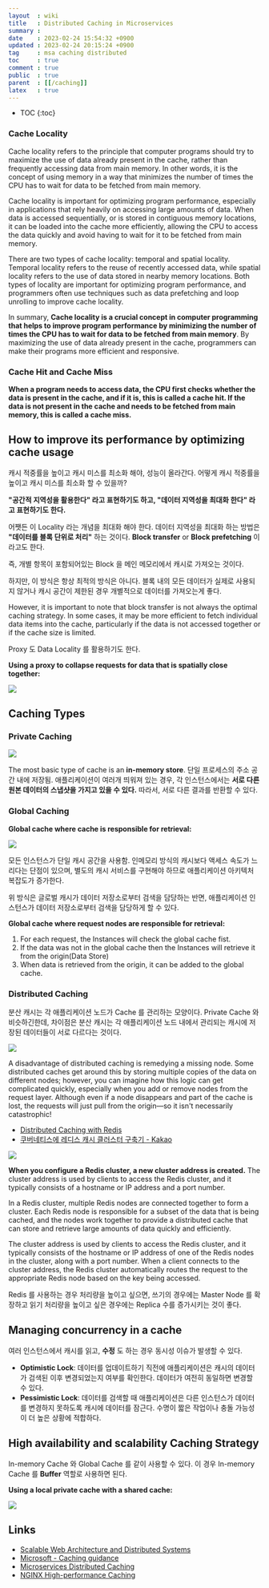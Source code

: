 ```yaml
---
layout  : wiki
title   : Distributed Caching in Microservices
summary : 
date    : 2023-02-24 15:54:32 +0900
updated : 2023-02-24 20:15:24 +0900
tag     : msa caching distributed
toc     : true
comment : true
public  : true
parent  : [[/caching]]
latex   : true
---
```

* TOC
{:toc}

### Cache Locality

Cache locality refers to the principle that computer programs should try to maximize the use of data already present in the cache, rather than frequently accessing data from main memory. In other words, it is the concept of using memory in a way that minimizes the number of times the CPU has to wait for data to be fetched from main memory.

Cache locality is important for optimizing program performance, especially in applications that rely heavily on accessing large amounts of data. When data is accessed sequentially, or is stored in contiguous memory locations, it can be loaded into the cache more efficiently, allowing the CPU to access the data quickly and avoid having to wait for it to be fetched from main memory.

There are two types of cache locality: temporal and spatial locality. Temporal locality refers to the reuse of recently accessed data, while spatial locality refers to the use of data stored in nearby memory locations. Both types of locality are important for optimizing program performance, and programmers often use techniques such as data prefetching and loop unrolling to improve cache locality.

In summary, __Cache locality is a crucial concept in computer programming that helps to improve program performance by minimizing the number of times the CPU has to wait for data to be fetched from main memory__. By maximizing the use of data already present in the cache, programmers can make their programs more efficient and responsive.

### Cache Hit and Cache Miss 

__When a program needs to access data, the CPU first checks whether the data is present in the cache, and if it is, this is called a cache hit. If the data is not present in the cache and needs to be fetched from main memory, this is called a cache miss.__

## How to improve its performance by optimizing cache usage

캐시 적중률을 높이고 캐시 미스를 최소화 해야, 성능이 올라간다. 어떻게 캐시 적중률을 높이고 캐시 미스를 최소화 할 수 있을까?

__"공간적 지역성을 활용한다" 라고 표현하기도 하고, "데이터 지역성을 최대화 한다" 라고 표현하기도 한다.__

어쨋든 이 Locality 라는 개념을 최대화 해야 한다. 데이터 지역성을 최대화 하는 방법은 __"데이터를 블록 단위로 처리"__ 하는 것이다. __Block transfer__ or __Block prefetching__ 이라고도 한다.

즉, 개별 항목이 포함되어있는 Block 을 메인 메모리에서 캐시로 가져오는 것이다. 

하지만, 이 방식은 항상 최적의 방식은 아니다. 블록 내의 모든 데이터가 실제로 사용되지 않거나 캐시 공간이 제한된 경우 개별적으로 데이터를 가져오는게 좋다.

However, it is important to note that block transfer is not always the optimal caching strategy. In some cases, it may be more efficient to fetch individual data items into the cache, particularly if the data is not accessed together or if the cache size is limited.

Proxy 도 Data Locality 를 활용하기도 한다.

__Using a proxy to collapse requests for data that is spatially close together:__

![](/resource/wiki/msa-distributed-caching/proxy-data-locality.png)

## Caching Types

### Private Caching

![](/resource/wiki/msa-distributed-caching/private.png)

The most basic type of cache is an __in-memory store__. 단일 프로세스의 주소 공간 내에 저장됨. 애플리케이션이 여러개 띄워져 있는 경우, 각 인스턴스에서는 __서로 다른 원본 데이터의 스냅샷을 가지고 있을 수 있다.__ 따라서, 서로 다른 결과를 반환할 수 있다.

### Global Caching

__Global cache where cache is responsible for retrieval:__

![](/resource/wiki/msa-distributed-caching/global.png)

모든 인스턴스가 단일 캐시 공간을 사용함. 인메모리 방식의 캐시보다 액세스 속도가 느리다는 단점이 있으며, 별도의 캐시 서비스를 구현해야 하므로 애플리케이션 아키텍처 복잡도가 증가한다.

위 방식은 글로벌 캐시가 데이터 저장소로부터 검색을 담당하는 반면, 애플리케이션 인스턴스가 데이터 저장소로부터 검색을 담당하게 할 수 있다. 

__Global cache where request nodes are responsible for retrieval:__

1. For each request, the Instances will check the global cache fist.
2. If the data was not in the global cache then the Instances will retrieve it from the origin(Data Store)
3. When data is retrieved from the origin, it can be added to the global cache.

### Distributed Caching

분산 캐시는 각 애플리케이션 노드가 Cache 를 관리하는 모양이다. Private Cache 와 비슷하긴한데, 차이점은 분산 캐시는 각 애플리케이션 노드 내에서 관리되는 캐시에 저장된 데이터들이 서로 다르다는 것이다.

![](/resource/wiki/msa-distributed-caching/distributed-caching.png)

A disadvantage of distributed caching is remedying a missing node. Some distributed caches get around this by storing multiple copies of the data on different nodes; however, you can imagine how this logic can get complicated quickly, especially when you add or remove nodes from the request layer. Although even if a node disappears and part of the cache is lost, the requests will just pull from the origin—so it isn't necessarily catastrophic!

- [Distributed Caching with Redis](https://cloudificationzone.com/2021/11/01/distributed-caching-with-redis/)
- [쿠버네티스에 레디스 캐시 클러스터 구축기 - Kakao](https://tech.kakao.com/2022/02/09/k8s-redis/)

![](/resource/wiki/msa-distributed-caching/redis.png)

__When you configure a Redis cluster, a new cluster address is created.__ The cluster address is used by clients to access the Redis cluster, and it typically consists of a hostname or IP address and a port number.

In a Redis cluster, multiple Redis nodes are connected together to form a cluster. Each Redis node is responsible for a subset of the data that is being cached, and the nodes work together to provide a distributed cache that can store and retrieve large amounts of data quickly and efficiently.

The cluster address is used by clients to access the Redis cluster, and it typically consists of the hostname or IP address of one of the Redis nodes in the cluster, along with a port number. When a client connects to the cluster address, the Redis cluster automatically routes the request to the appropriate Redis node based on the key being accessed.

Redis 를 사용하는 경우 처리량을 높이고 싶으면, 쓰기의 경우에는 Master Node 를 확장하고 읽기 처리량을 높이고 싶은 경우에는 Replica 수를 증가시키는 것이 좋다.

## Managing concurrency in a cache

여러 인스턴스에서 캐시를 읽고, __수정__ 도 하는 경우 동시성 이슈가 발생할 수 있다. 

- __Optimistic Lock__: 데이터를 업데이트하기 직전에 애플리케이션은 캐시의 데이터가 검색된 이후 변경되었는지 여부를 확인한다. 데이터가 여전히 동일하면 변경할 수 있다.
- __Pessimistic Lock__: 데이터를 검색할 때 애플리케이션은 다른 인스턴스가 데이터를 변경하지 못하도록 캐시에 데이터를 잠근다. 수명이 짧은 작업이나 충돌 가능성이 더 높은 상황에 적합하다.

## High availability and scalability Caching Strategy

In-memory Cache 와 Global Cache 를 같이 사용할 수 있다. 이 경우 In-memory Cache 를 __Buffer__ 역할로 사용하면 된다.

__Using a local private cache with a shared cache:__

![](/resource/wiki/msa-distributed-caching/cache-both.png)

## Links

- [Scalable Web Architecture and Distributed Systems](http://www.aosabook.org/en/distsys.html)
- [Microsoft - Caching guidance](https://learn.microsoft.com/en-us/azure/architecture/best-practices/caching)
- [Microservices Distributed Caching](https://medium.com/design-microservices-architecture-with-patterns/microservices-distributed-caching-76828817e41b)
- [NGINX High-performance Caching](https://www.slideshare.net/Nginx/nginx-highperformance-caching)